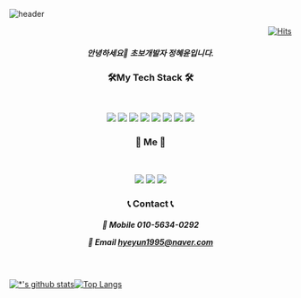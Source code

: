 


![header](https://capsule-render.vercel.app/api?type=waving&color=E3826C&height=250&section=header&text=HyeYunJeong&fontSize=90&animation=fadeIn&fontAlignY=38&desc=%20&descAlignY=62&descAlign=62)

<div align=right
   
[![Hits](https://hits.seeyoufarm.com/api/count/incr/badge.svg?url=https%3A%2F%2Fgithub.com%2Fhyehy&count_bg=%2379C83D&title_bg=%23555555&icon=&icon_color=%23E7E7E7&title=hits&edge_flat=false)](https://hits.seeyoufarm.com)
</div>


<h5 align="center"><b>안녕하세요👋 초보개발자 정혜윤입니다.</b></h5>

<h3 align="center"><b>🛠My Tech Stack 🛠</b></h3>
</br>
<p align="center"
<!--
**hyehy/hyehy** is a ✨ _special_ ✨ repository because its `README.md` (this file) appears on your GitHub profile.


<img src="https://img.shields.io/badge/Android-3DDC84?style=flat-square&logo=Android&logoColor=white"/> <img src="https://img.shields.io/badge/Java-007396?style=flat-square&logo=Java&logoColor=white"/> <img src="https://img.shields.io/badge/swift-F05138?style=flat-square&logo=swift&logoColor=white"/> <img src="https://img.shields.io/badge/c++-005599C?style=flat-square&logo=c%2B%2B&logoColor=white"/> <img src="https://img.shields.io/badge/Arduino-00979D?style=flat-square&logo=Arduino&logoColor=white"/> <img src="https://img.shields.io/badge/kotlin-7F52FF?style=flat-square&logo=kotlin&logoColor=white"/> <img src="https://img.shields.io/badge/c-A8B9CC?style=flat-square&logo=c&logoColor=white"/> <img src="https://img.shields.io/badge/cocoapods-EE3322?style=flat-square&logo=cocoapods&logoColor=white"/> 
</br>
<h3 align="center"><b>🧸 Me 🧸 </b></h3>
</br>
<p align="center"
   </a>
<a href="https://blog.naver.com/hyeyun1995" target="_blank"><img src="https://img.shields.io/badge/Blog-FF8800?style=flat-square&logo=Micro.blog&logoColor=white"/></a> <a href="https://www.instagram.com/hye.yunnnn/" target="_blank"><img src="https://img.shields.io/badge/instargram-E4405F?style=flat-square&logo=Instagram&logoColor=white"/></a> <a href="https://open.kakao.com/o/si5OgNUd" target="_blank"><img src="https://img.shields.io/badge/KaKaoTalk-FFCD00?style=flat-square&logo=KakaoTalk&logoColor=white"/></a> 
</br>
<h3 align="center"><b>📞 Contact 📞 </b></h3>

<h5 align="center"><b>📱 Mobile 010-5634-0292

📧 Email hyeyun1995@naver.com</b></h5>
</br>
</br>
[![*'s github stats](https://github-readme-stats.vercel.app/api?username=hyehy)](https://github.com/hyehy)[![Top Langs](https://github-readme-stats.vercel.app/api/top-langs/?username=hyehy&layout=compact)](https://github.com/hyehy/github-readme-stats)

